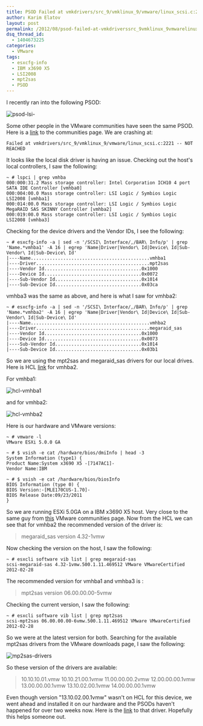 ```yaml
---
title: PSOD Failed at vmkdrivers/src_9/vmklinux_9/vmware/linux_scsi.c:2221 — NOT REACHED
author: Karim Elatov
layout: post
permalink: /2012/08/psod-failed-at-vmkdriverssrc_9vmklinux_9vmwarelinux_scsi-c2221-not-reached/
dsq_thread_id:
  - 1404673225
categories:
  - VMware
tags:
  - esxcfg-info
  - IBM x3690 X5
  - LSI2008
  - mpt2sas
  - PSOD
---
```

I recently ran into the following PSOD:

![psod-lsi-](https://googledrive.com/host/0BxotWZXnwSAGSS1qRE02eWVrU28/2012-08-psod-lsi-.png)

Some other people in the VMware communities have seen the same PSOD. Here is a [link](http://communities.vmware.com/message/2102510) to the communities page. We are crashing at:


	Failed at vmkdrivers/src_9/vmklinux_9/vmware/linux_scsi.c:2221 -- NOT REACHED


It looks like the local disk driver is having an issue. Checking out the host's local controllers, I saw the following:


	~ # lspci | grep vmhba
	000:000:31.2 Mass storage controller: Intel Corporation ICH10 4 port SATA IDE Controller [vmhba0]
	000:004:00.0 Mass storage controller: LSI Logic / Symbios Logic LSI2008 [vmhba1]
	000:014:00.0 Mass storage controller: LSI Logic / Symbios Logic MegaRAID SAS SKINNY Controller [vmhba2]
	000:019:00.0 Mass storage controller: LSI Logic / Symbios Logic LSI2008 [vmhba3]


Checking for the device drivers and the Vendor IDs, I see the following:


	~ # esxcfg-info -a | sed -n '/SCSI\ Interface/,/BAR\ Info/p' | grep 'Name.*vmhba1' -A 16 | egrep 'Name|Driver|Vendor\ Id|Device\ Id|Sub-Vendor\ Id|Sub-Device\ Id'
	|----Name............................................vmhba1
	|----Driver..........................................mpt2sas
	|----Vendor Id....................................0x1000
	|----Device Id....................................0x0072
	|----Sub-Vendor Id................................0x1014
	|----Sub-Device Id................................0x03ca


vmhba3 was the same as above, and here is what I saw for vmhba2:


	~ # esxcfg-info -a | sed -n '/SCSI\ Interface/,/BAR\ Info/p' | grep 'Name.*vmhba2' -A 16 | egrep 'Name|Driver|Vendor\ Id|Device\ Id|Sub-Vendor\ Id|Sub-Device\ Id'
	|----Name............................................vmhba2
	|----Driver..........................................megaraid_sas
	|----Vendor Id....................................0x1000
	|----Device Id....................................0x0073
	|----Sub-Vendor Id................................0x1014
	|----Sub-Device Id................................0x03b1


So we are using the mpt2sas and megaraid_sas drivers for our local drives. Here is HCL [link](http://www.vmware.com/resources/compatibility/detail.php?deviceCategory=io&productid=13971&deviceCategory=io&VID=1000&DID=0072&SVID=0000&SSID=0000&page=1&display_interval=10&sortColumn=Partner&sortOrder=Asc) for vmhba2.

For vmhba1:

![hcl-vmhba1](https://googledrive.com/host/0BxotWZXnwSAGSS1qRE02eWVrU28/2012-08-hcl-vmhba1.png)

and for vmhba2:

![hcl-vmhba2](https://googledrive.com/host/0BxotWZXnwSAGSS1qRE02eWVrU28/2012-08-hcl-vmhba2.png)

Here is our hardware and VMware versions:


	~ # vmware -l
	VMware ESXi 5.0.0 GA

	~ # $ vsish -e cat /hardware/bios/dmiInfo | head -3
	System Information (type1) {
	Product Name:System x3690 X5 -[7147AC1]-
	Vendor Name:IBM

	~ # $ vsish -e cat /hardware/bios/biosInfo
	BIOS Information (type 0) {
	BIOS Version:-[MLE170CUS-1.70]-
	BIOS Release Date:09/23/2011
	}


So we are running ESXi 5.0GA on a IBM x3690 X5 host. Very close to the same guy from [this](http://communities.vmware.com/message/2101833) VMware communities page. Now from the HCL we can see that for vmhba2 the recommended version of the driver is:

> megaraid_sas version 4.32-1vmw

Now checking the version on the host, I saw the following:


	~ # esxcli software vib list | grep megaraid-sas
	scsi-megaraid-sas 4.32-1vmw.500.1.11.469512 VMware VMwareCertified 2012-02-28


The recommended version for vmhba1 and vmhba3 is :

> mpt2sas version 06.00.00.00-5vmw

Checking the current version, I saw the following:


	~ # esxcli software vib list | grep mpt2sas
	scsi-mpt2sas 06.00.00.00-6vmw.500.1.11.469512 VMware VMwareCertified 2012-02-28


So we were at the latest version for both. Searching for the available mpt2sas drivers from the VMware downloads page, I saw the following:

![mp2sas-drivers](https://googledrive.com/host/0BxotWZXnwSAGSS1qRE02eWVrU28/2012-08-mp2sas-drivers.png)

So these version of the drivers are available:

> 10.10.10.01.vmw
> 10.10.21.00.1vmw
> 11.00.00.00.2vmw
> 12.00.00.00.1vmw
> 13.00.00.00.1vmw
> 13.10.02.00.1vmw
> 14.00.00.00.1vmw

Even though version "13.10.02.00.1vmw" wasn't on HCL for this device, we went ahead and installed it on our hardware and the PSODs haven't happened for over two weeks now. Here is the [link](https://my.vmware.com/web/vmware/details?downloadGroup=DT-ESXI50-LSI-mpt2sas-131002001vmw&productId=24) to that driver. Hopefully this helps someone out.

